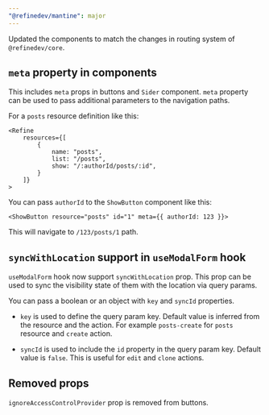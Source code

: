 ```yaml
---
"@refinedev/mantine": major
---
```


Updated the components to match the changes in routing system of `@refinedev/core`.

## `meta` property in components

This includes `meta` props in buttons and `Sider` component. `meta` property can be used to pass additional parameters to the navigation paths.

For a `posts` resource definition like this:

```tsx
<Refine
    resources={[
        {
            name: "posts",
            list: "/posts",
            show: "/:authorId/posts/:id",
        }
    ]}
>
```

You can pass `authorId` to the `ShowButton` component like this:

```tsx
<ShowButton resource="posts" id="1" meta={{ authorId: 123 }}>
```

This will navigate to `/123/posts/1` path.

## `syncWithLocation` support in `useModalForm` hook

`useModalForm` hook now support `syncWithLocation` prop. This prop can be used to sync the visibility state of them with the location via query params. 

You can pass a boolean or an object with `key` and `syncId` properties.

- `key` is used to define the query param key. Default value is inferred from the resource and the action. For example `posts-create` for `posts` resource and `create` action.

- `syncId` is used to include the `id` property in the query param key. Default value is `false`. This is useful for `edit` and `clone` actions.

## Removed props

`ignoreAccessControlProvider` prop is removed from buttons.